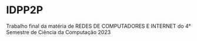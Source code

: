 # IDPP2P
Trabalho final da matéria de REDES DE COMPUTADORES E INTERNET do 4° Semestre de Ciência da Computação 2023
